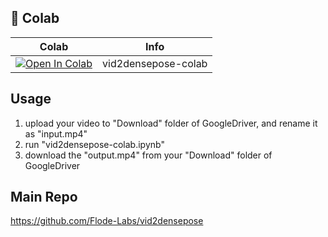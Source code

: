 

## 🦒 Colab

| Colab | Info
| --- | --- |
[![Open In Colab](https://colab.research.google.com/assets/colab-badge.svg)](https://colab.research.google.com/github/er1cw00/vid2densepose-colab/blob/dev/vid2densepose-colab.ipynb) | vid2densepose-colab

## Usage

1. upload your video to "Download" folder of GoogleDriver, and rename it as "input.mp4"
2. run "vid2densepose-colab.ipynb"
3. download the "output.mp4" from your "Download" folder of GoogleDriver

## Main Repo
https://github.com/Flode-Labs/vid2densepose
